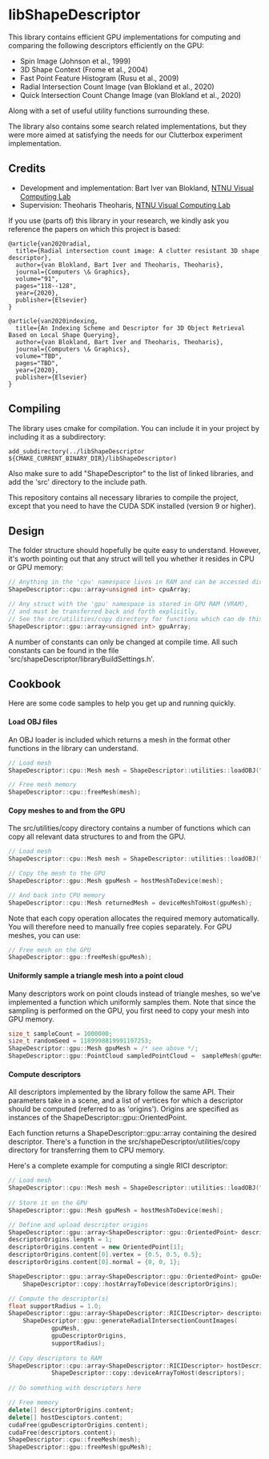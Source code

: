 # libShapeDescriptor

This library contains efficient GPU implementations for computing and comparing the following descriptors efficiently on the GPU:

- Spin Image (Johnson et al., 1999)
- 3D Shape Context (Frome et al., 2004)
- Fast Point Feature Histogram (Rusu et al., 2009)
- Radial Intersection Count Image (van Blokland et al., 2020)
- Quick Intersection Count Change Image (van Blokland et al., 2020)

Along with a set of useful utility functions surrounding these.

The library also contains some search related implementations, but they were more aimed at satisfying the needs for our Clutterbox experiment implementation.

## Credits

- Development and implementation: Bart Iver van Blokland, [NTNU Visual Computing Lab](https://www.idi.ntnu.no/grupper/vis/)
- Supervision: Theoharis Theoharis, [NTNU Visual Computing Lab](https://www.idi.ntnu.no/grupper/vis/)

If you use (parts of) this library in your research, we kindly ask you reference the papers on which this project is based:

    @article{van2020radial,
      title={Radial intersection count image: A clutter resistant 3D shape descriptor},
      author={van Blokland, Bart Iver and Theoharis, Theoharis},
      journal={Computers \& Graphics},
      volume="91",
      pages="118--128",
      year={2020},
      publisher={Elsevier}
    }
    
    @article{van2020indexing,
      title={An Indexing Scheme and Descriptor for 3D Object Retrieval Based on Local Shape Querying},
      author={van Blokland, Bart Iver and Theoharis, Theoharis},
      journal={Computers \& Graphics},
      volume="TBD",
      pages="TBD",
      year={2020},
      publisher={Elsevier}
    }

## Compiling

The library uses cmake for compilation. You can include it in your project by including it as a subdirectory:

    add_subdirectory(../libShapeDescriptor ${CMAKE_CURRENT_BINARY_DIR}/libShapeDescriptor)
    
Also make sure to add "ShapeDescriptor" to the list of linked libraries, and add the 'src' directory to the include path.

This repository contains all necessary libraries to compile the project, except that you need to have the CUDA SDK installed (version 9 or higher).

## Design

The folder structure should hopefully be quite easy to understand. However, it's worth pointing out that any struct will tell you whether it resides in CPU or GPU memory:

```c++
// Anything in the 'cpu' namespace lives in RAM and can be accessed directly.
ShapeDescriptor::cpu::array<unsigned int> cpuArray;

// Any struct with the 'gpu' namespace is stored in GPU RAM (VRAM), 
// and must be transferred back and forth explicitly. 
// See the src/utilities/copy directory for functions which can do this for you:
ShapeDescriptor::gpu::array<unsigned int> gpuArray;
```

A number of constants can only be changed at compile time. All such constants can be found in the file 'src/shapeDescriptor/libraryBuildSettings.h'.

## Cookbook

Here are some code samples to help you get up and running quickly.

#### Load OBJ files

An OBJ loader is included which returns a mesh in the format other functions in the library can understand.

```c++
// Load mesh
ShapeDescriptor::cpu::Mesh mesh = ShapeDescriptor::utilities::loadOBJ("path/to/obj/file.obj", false);

// Free mesh memory
ShapeDescriptor::cpu::freeMesh(mesh);
```

#### Copy meshes to and from the GPU

The src/utilities/copy directory contains a number of functions which can copy all relevant data structures to and from the GPU.

```c++
// Load mesh
ShapeDescriptor::cpu::Mesh mesh = ShapeDescriptor::utilities::loadOBJ("path/to/obj/file.obj", false);

// Copy the mesh to the GPU
ShapeDescriptor::gpu::Mesh gpuMesh = hostMeshToDevice(mesh);

// And back into CPU memory
ShapeDescriptor::cpu::Mesh returnedMesh = deviceMeshToHost(gpuMesh);
``` 

Note that each copy operation allocates the required memory automatically. You will therefore need to manually free copies separately. For GPU meshes, you can use:

```c++
// Free mesh on the GPU
ShapeDescriptor::gpu::freeMesh(gpuMesh);
```

#### Uniformly sample a triangle mesh into a point cloud

Many descriptors work on point clouds instead of triangle meshes, so we've implemented a function which uniformly samples them. Note that since the sampling is performed on the GPU, you first need to copy your mesh into GPU memory.

```c++
size_t sampleCount = 1000000;
size_t randomSeed = 1189998819991197253;
ShapeDescriptor::gpu::Mesh gpuMesh = /* see above */;
ShapeDescriptor::gpu::PointCloud sampledPointCloud =  sampleMesh(gpuMesh, sampleCount, randomSeed);
```

#### Compute descriptors

All descriptors implemented by the library follow the same API. Their parameters take in a scene, and a list of vertices for which a descriptor should be computed (referred to as 'origins'). Origins are specified as instances of the ShapeDescriptor::gpu::OrientedPoint.

Each function returns a ShapeDescriptor::gpu::array containing the desired descriptor. There's a function in the src/shapeDescriptor/utilities/copy directory for transferring them to CPU memory.

Here's a complete example for computing a single RICI descriptor:

```c++
// Load mesh
ShapeDescriptor::cpu::Mesh mesh = ShapeDescriptor::utilities::loadOBJ("path/to/obj/file.obj", false);
    
// Store it on the GPU
ShapeDescriptor::gpu::Mesh gpuMesh = hostMeshToDevice(mesh);

// Define and upload descriptor origins
ShapeDescriptor::gpu::array<ShapeDescriptor::gpu::OrientedPoint> descriptorOrigins;
descriptorOrigins.length = 1;
descriptorOrigins.content = new OrientedPoint[1];
descriptorOrigins.content[0].vertex = {0.5, 0.5, 0.5};
descriptorOrigins.content[0].normal = {0, 0, 1};

ShapeDescriptor::gpu::array<ShapeDescriptor::gpu::OrientedPoint> gpuDescriptorOrigins = 
    ShapeDescriptor::copy::hostArrayToDevice(descriptorOrigins);

// Compute the descriptor(s)
float supportRadius = 1.0;
ShapeDescriptor::gpu::array<ShapeDescriptor::RICIDescriptor> descriptors = 
    ShapeDescriptor::gpu::generateRadialIntersectionCountImages(
            gpuMesh,
            gpuDescriptorOrigins,
            supportRadius);
            
// Copy descriptors to RAM
ShapeDescriptor::cpu::array<ShapeDescriptor::RICIDescriptor> hostDescriptors =
            ShapeDescriptor::copy::deviceArrayToHost(descriptors);
                
// Do something with descriptors here

// Free memory
delete[] descriptorOrigins.content;
delete[] hostDesciptors.content;
cudaFree(gpuDescriptorOrigins.content);
cudaFree(descriptors.content);
ShapeDescriptor::cpu::freeMesh(mesh);
ShapeDescriptor::gpu::freeMesh(gpuMesh);
```
